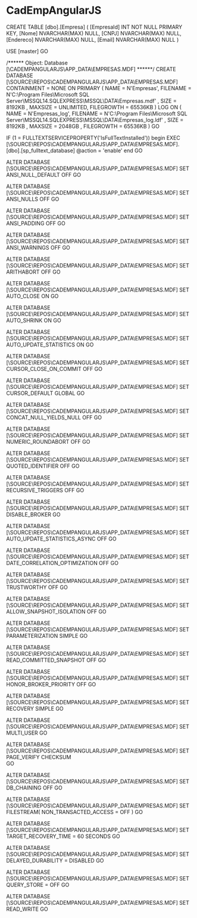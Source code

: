 # CadEmpAngularJS
CREATE TABLE [dbo].[Empresa]
(
	[EmpresaId] INT NOT NULL PRIMARY KEY, 
    [Nome] NVARCHAR(MAX) NULL, 
    [CNPJ] NVARCHAR(MAX) NULL, 
    [Endereco] NVARCHAR(MAX) NULL, 
    [Email] NVARCHAR(MAX) NULL
)

USE [master]
GO

/****** Object:  Database [\CADEMPANGULARJS\APP_DATA\EMPRESAS.MDF]    ******/
CREATE DATABASE [\SOURCE\REPOS\CADEMPANGULARJS\APP_DATA\EMPRESAS.MDF]
 CONTAINMENT = NONE
 ON  PRIMARY 
( NAME = N'Empresas', FILENAME = N'C:\Program Files\Microsoft SQL Server\MSSQL14.SQLEXPRESS\MSSQL\DATA\Empresas.mdf' , SIZE = 8192KB , MAXSIZE = UNLIMITED, FILEGROWTH = 65536KB )
 LOG ON 
( NAME = N'Empresas_log', FILENAME = N'C:\Program Files\Microsoft SQL Server\MSSQL14.SQLEXPRESS\MSSQL\DATA\Empresas_log.ldf' , SIZE = 8192KB , MAXSIZE = 2048GB , FILEGROWTH = 65536KB )
GO

IF (1 = FULLTEXTSERVICEPROPERTY('IsFullTextInstalled'))
begin
EXEC [\SOURCE\REPOS\CADEMPANGULARJS\APP_DATA\EMPRESAS.MDF].[dbo].[sp_fulltext_database] @action = 'enable'
end
GO

ALTER DATABASE [\SOURCE\REPOS\CADEMPANGULARJS\APP_DATA\EMPRESAS.MDF] SET ANSI_NULL_DEFAULT OFF 
GO

ALTER DATABASE [\SOURCE\REPOS\CADEMPANGULARJS\APP_DATA\EMPRESAS.MDF] SET ANSI_NULLS OFF 
GO

ALTER DATABASE [\SOURCE\REPOS\CADEMPANGULARJS\APP_DATA\EMPRESAS.MDF] SET ANSI_PADDING OFF 
GO

ALTER DATABASE [\SOURCE\REPOS\CADEMPANGULARJS\APP_DATA\EMPRESAS.MDF] SET ANSI_WARNINGS OFF 
GO

ALTER DATABASE [\SOURCE\REPOS\CADEMPANGULARJS\APP_DATA\EMPRESAS.MDF] SET ARITHABORT OFF 
GO

ALTER DATABASE [\SOURCE\REPOS\CADEMPANGULARJS\APP_DATA\EMPRESAS.MDF] SET AUTO_CLOSE ON 
GO

ALTER DATABASE [\SOURCE\REPOS\CADEMPANGULARJS\APP_DATA\EMPRESAS.MDF] SET AUTO_SHRINK ON 
GO

ALTER DATABASE [\SOURCE\REPOS\CADEMPANGULARJS\APP_DATA\EMPRESAS.MDF] SET AUTO_UPDATE_STATISTICS ON 
GO

ALTER DATABASE [\SOURCE\REPOS\CADEMPANGULARJS\APP_DATA\EMPRESAS.MDF] SET CURSOR_CLOSE_ON_COMMIT OFF 
GO

ALTER DATABASE [\SOURCE\REPOS\CADEMPANGULARJS\APP_DATA\EMPRESAS.MDF] SET CURSOR_DEFAULT  GLOBAL 
GO

ALTER DATABASE [\SOURCE\REPOS\CADEMPANGULARJS\APP_DATA\EMPRESAS.MDF] SET CONCAT_NULL_YIELDS_NULL OFF 
GO

ALTER DATABASE [\SOURCE\REPOS\CADEMPANGULARJS\APP_DATA\EMPRESAS.MDF] SET NUMERIC_ROUNDABORT OFF 
GO

ALTER DATABASE [\SOURCE\REPOS\CADEMPANGULARJS\APP_DATA\EMPRESAS.MDF] SET QUOTED_IDENTIFIER OFF 
GO

ALTER DATABASE [\SOURCE\REPOS\CADEMPANGULARJS\APP_DATA\EMPRESAS.MDF] SET RECURSIVE_TRIGGERS OFF 
GO

ALTER DATABASE [\SOURCE\REPOS\CADEMPANGULARJS\APP_DATA\EMPRESAS.MDF] SET  DISABLE_BROKER 
GO

ALTER DATABASE [\SOURCE\REPOS\CADEMPANGULARJS\APP_DATA\EMPRESAS.MDF] SET AUTO_UPDATE_STATISTICS_ASYNC OFF 
GO

ALTER DATABASE [\SOURCE\REPOS\CADEMPANGULARJS\APP_DATA\EMPRESAS.MDF] SET DATE_CORRELATION_OPTIMIZATION OFF 
GO

ALTER DATABASE [\SOURCE\REPOS\CADEMPANGULARJS\APP_DATA\EMPRESAS.MDF] SET TRUSTWORTHY OFF 
GO

ALTER DATABASE [\SOURCE\REPOS\CADEMPANGULARJS\APP_DATA\EMPRESAS.MDF] SET ALLOW_SNAPSHOT_ISOLATION OFF 
GO

ALTER DATABASE [\SOURCE\REPOS\CADEMPANGULARJS\APP_DATA\EMPRESAS.MDF] SET PARAMETERIZATION SIMPLE 
GO

ALTER DATABASE [\SOURCE\REPOS\CADEMPANGULARJS\APP_DATA\EMPRESAS.MDF] SET READ_COMMITTED_SNAPSHOT OFF 
GO

ALTER DATABASE [\SOURCE\REPOS\CADEMPANGULARJS\APP_DATA\EMPRESAS.MDF] SET HONOR_BROKER_PRIORITY OFF 
GO

ALTER DATABASE [\SOURCE\REPOS\CADEMPANGULARJS\APP_DATA\EMPRESAS.MDF] SET RECOVERY SIMPLE 
GO

ALTER DATABASE [\SOURCE\REPOS\CADEMPANGULARJS\APP_DATA\EMPRESAS.MDF] SET  MULTI_USER 
GO

ALTER DATABASE [\SOURCE\REPOS\CADEMPANGULARJS\APP_DATA\EMPRESAS.MDF] SET PAGE_VERIFY CHECKSUM  
GO

ALTER DATABASE [\SOURCE\REPOS\CADEMPANGULARJS\APP_DATA\EMPRESAS.MDF] SET DB_CHAINING OFF 
GO

ALTER DATABASE [\SOURCE\REPOS\CADEMPANGULARJS\APP_DATA\EMPRESAS.MDF] SET FILESTREAM( NON_TRANSACTED_ACCESS = OFF ) 
GO

ALTER DATABASE [\SOURCE\REPOS\CADEMPANGULARJS\APP_DATA\EMPRESAS.MDF] SET TARGET_RECOVERY_TIME = 60 SECONDS 
GO

ALTER DATABASE [\SOURCE\REPOS\CADEMPANGULARJS\APP_DATA\EMPRESAS.MDF] SET DELAYED_DURABILITY = DISABLED 
GO

ALTER DATABASE [\SOURCE\REPOS\CADEMPANGULARJS\APP_DATA\EMPRESAS.MDF] SET QUERY_STORE = OFF
GO

ALTER DATABASE [\SOURCE\REPOS\CADEMPANGULARJS\APP_DATA\EMPRESAS.MDF] SET  READ_WRITE 
GO


